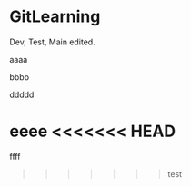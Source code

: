 # GitLearning

Dev, Test, Main edited.

aaaa

bbbb

ddddd

eeee
<<<<<<< HEAD
=======

ffff
>>>>>>> test
